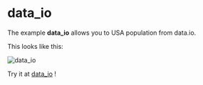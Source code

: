 # data_io

The example **data_io** allows you to USA population from data.io.

This looks like this:

 ![data_io](/img/examples/data_io.png) 

Try it at <a href='/../automation/loadexample/data_io' target='_blank'>data_io</a> !



